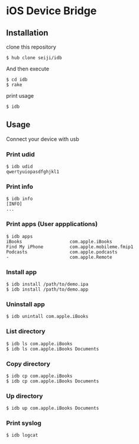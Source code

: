 # iOS Device Bridge


## Installation

clone this repository

    $ hub clone seiji/idb

And then execute

    $ cd idb
    $ rake

print usage

    $ idb

## Usage

Connect your device with usb

### Print udid

    $ idb udid
    qwertyuiopasdfghjkl1

### Print info

    $ idb info
    [INFO]
    ...

### Print apps (User appplications)

    $ idb apps
    iBooks                  com.apple.iBooks
    Find My iPhone          com.apple.mobileme.fmip1
    Podcasts                com.apple.podcasts
    -                       com.apple.Remote

### Install app

    $ idb install /path/to/demo.ipa
    $ idb install /path/to/demo.app

### Uninstall app

    $ idb unintall com.apple.iBooks

### List directory

    $ idb ls com.apple.iBooks 
    $ idb ls com.apple.iBooks Documents

### Copy directory

    $ idb cp com.apple.iBooks 
    $ idb cp com.apple.iBooks Documents

### Up directory

    $ idb up com.apple.iBooks Documents

### Print syslog

    $ idb logcat

